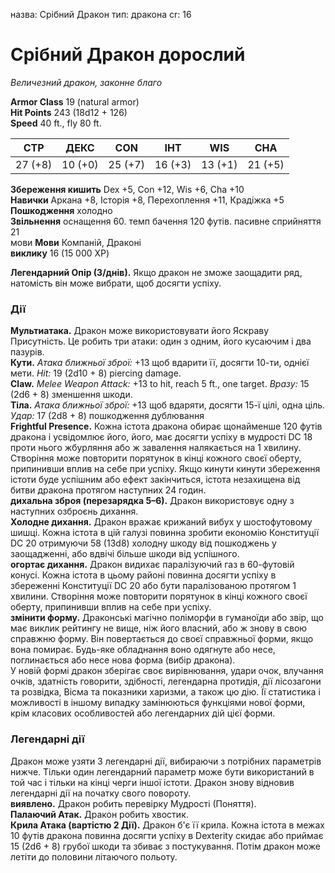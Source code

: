 назва: Срібний Дракон тип: дракона cr: 16

# Срібний Дракон дорослий
_Величезний дракон, законне благо_

**Armor Class** 19 (natural armor)    
**Hit Points** 243 (18d12 + 126)    
**Speed** 40 ft., fly 80 ft.

| СТР     | ДЕКС    | CON     | ІНТ     | WIS     | CHA     |
| ------- | ------- | ------- | ------- | ------- | ------- |
| 27 (+8) | 10 (+0) | 25 (+7) | 16 (+3) | 13 (+1) | 21 (+5) |

**Збереження кишить** Dex +5, Con +12, Wis +6, Cha +10    
**Навички** Аркана +8, Історія +8, Перехоплення +11, Крадіжка +5    
**Пошкодження** холодно    
**Звільнення** оснащення 60. темп бачення 120 футів. пасивне сприйняття 21    
мови **Мови** Компаній, Драконі    
**виклику** 16 (15 000 XP)

**Легендарний Опір (3/днів).** Якщо дракон не зможе заощадити ряд, натомість він може вибрати, щоб досягти успіху.

### Дії
**Мультиатака.** Дракон може використовувати його Яскраву Присутність. Це робить три атаки: один з одним, його кусаючим і два пазурів.    
**Кути.** _Атака ближньої зброї:_ +13 щоб вдарити її, досягти 10-ти, однієї мети. _Hit:_ 19 (2d10 + 8) piercing damage.    
**Claw.** _Melee Weapon Attack:_ +13 to hit, reach 5 ft., one target. _Вразу:_ 15 (2d6 + 8) зменшення шкоди.    
**Тіла.** _Атака ближньої зброї:_ +13 щоб вдаряти, досягти 15-ї цілі, одна ціль. _Удар:_ 17 (2d8 + 8) пошкодження дублювання    
**Frightful Presence.** Кожна істота дракона обирає щонайменше 120 футів дракона і усвідомлює його, його, має досягти успіху в мудрості DC 18 проти нього жбурляння або ж завалення налякається на 1 хвилину. Створіння може повторити порятунок в кінці кожного своєї оберту, припинивши вплив на себе при успіху. Якщо кинути кинути збереження істоти буде успішним або ефект закінчиться, істота незахищена від битви дракона протягом наступних 24 годин.    
**дихальна зброя (перезарядка 5–6).** Дракон використовує одну з наступних озброєнь дихання.    
**Холодне дихання.** Дракон вражає крижаний вибух у шостофутовому шишці. Кожна істота в цій галузі повинна зробити економію Конституції DC 20 отримуючи 58 (13d8) холодну шкоду від пошкоджень у заощадженні, або вдвічі більше шкоди від успішного.    
**огортає дихання.** Дракон видихає паралізуючий газ в 60-футовій конусі. Кожна істота в цьому районі повинна досягти успіху в збереженні Конституції DC 20 або бути паралізованою протягом 1 хвилини. Створіння може повторити порятунок в кінці кожного своєї оберту, припинивши вплив на себе при успіху.    
**змінити форму.** Драконські магічно поліморфи в гуманоїди або звір, що має виклик рейтингу не вище, ніж його власний, або ж знову в свою справжню форму. Він повертається до своєї справжньої форми, якщо вона помирає. Будь-яке обладнання воно одягнуте або несе, поглинається або несе нова форма (вибір дракона).    
У новій формі дракон зберігає своє вирівнювання, удари очок, влучання очків, здатність говорити, здібності, легендарна протидія, дії лісозагони та розвідка, Вісма та показники харизми, а також цю дію. Її статистика і можливості в іншому випадку замінюються функціями нової форми, крім класових особливостей або легендарних дій цієї форми.

### Легендарні дії
Дракон може узяти 3 легендарні дії, вибираючи з потрібних параметрів нижче. Тільки один легендарний параметр може бути використаний в той час і тільки на кінці черги іншої істоти. Дракон знову відновив легендарні дії на початку свого повороту.    
**виявлено.** Дракон робить перевірку Мудрості (Поняття).    
**Палаючий Атак.** Дракон робить хвостик.    
**Крила Атака (вартістю 2 Дії).** Дракон б'є її крила. Кожна істота в межах 10 футів дракона повинна досягти успіху в Dexterity скидає або приймає 15 (2d6 + 8) грубої шкоди та збиває з постукування. Потім дракон може летіти до половини літаючого польоту.